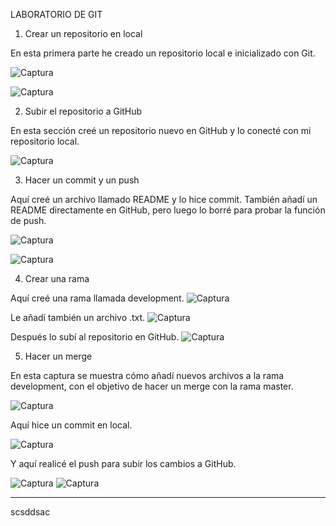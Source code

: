 LABORATORIO DE GIT

1. Crear un repositorio en local

En esta primera parte he creado un repositorio local e inicializado con Git.

![Captura](capturas/1.png)

![Captura](capturas/2.png)

2. Subir el repositorio a GitHub

En esta sección creé un repositorio nuevo en GitHub y lo conecté con mi repositorio local.

![Captura](capturas/3.png)

3. Hacer un commit y un push

Aquí creé un archivo llamado README y lo hice commit. También añadí un README directamente en GitHub, pero luego lo borré para probar la función de push.

![Captura](capturas/4.png)

![Captura](capturas/5.png)

4. Crear una rama

Aquí creé una rama llamada development.
![Captura](capturas/6.png)

Le añadí también un archivo .txt.
![Captura](capturas/7.png)

Después lo subí al repositorio en GitHub.
![Captura](capturas/8.png)

5. Hacer un merge

En esta captura se muestra cómo añadí nuevos archivos a la rama development, con el objetivo de hacer un merge con la rama master.

![Captura](capturas/9.png)

Aquí hice un commit en local.

![Captura](capturas/10.png)

Y aquí realicé el push para subir los cambios a GitHub.

![Captura](capturas/11.png)
![Captura](capturas/12.png)

---

scsddsac
